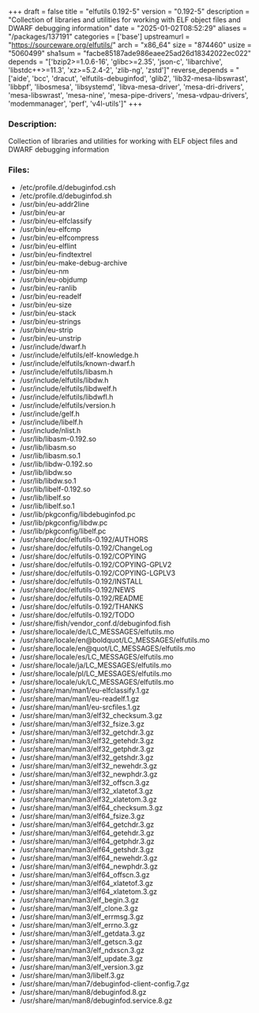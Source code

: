 +++
draft = false
title = "elfutils 0.192-5"
version = "0.192-5"
description = "Collection of libraries and utilities for working with ELF object files and DWARF debugging information"
date = "2025-01-02T08:52:29"
aliases = "/packages/137191"
categories = ['base']
upstreamurl = "https://sourceware.org/elfutils/"
arch = "x86_64"
size = "874460"
usize = "5060499"
sha1sum = "facbe85187ade986eaee25ad26d18342022ec022"
depends = "['bzip2>=1.0.6-16', 'glibc>=2.35', 'json-c', 'libarchive', 'libstdc++>=11.3', 'xz>=5.2.4-2', 'zlib-ng', 'zstd']"
reverse_depends = "['aide', 'bcc', 'dracut', 'elfutils-debuginfod', 'glib2', 'lib32-mesa-libswrast', 'libbpf', 'libosmesa', 'libsystemd', 'libva-mesa-driver', 'mesa-dri-drivers', 'mesa-libswrast', 'mesa-nine', 'mesa-pipe-drivers', 'mesa-vdpau-drivers', 'modemmanager', 'perf', 'v4l-utils']"
+++
### Description: 
Collection of libraries and utilities for working with ELF object files and DWARF debugging information

### Files: 
* /etc/profile.d/debuginfod.csh
* /etc/profile.d/debuginfod.sh
* /usr/bin/eu-addr2line
* /usr/bin/eu-ar
* /usr/bin/eu-elfclassify
* /usr/bin/eu-elfcmp
* /usr/bin/eu-elfcompress
* /usr/bin/eu-elflint
* /usr/bin/eu-findtextrel
* /usr/bin/eu-make-debug-archive
* /usr/bin/eu-nm
* /usr/bin/eu-objdump
* /usr/bin/eu-ranlib
* /usr/bin/eu-readelf
* /usr/bin/eu-size
* /usr/bin/eu-stack
* /usr/bin/eu-strings
* /usr/bin/eu-strip
* /usr/bin/eu-unstrip
* /usr/include/dwarf.h
* /usr/include/elfutils/elf-knowledge.h
* /usr/include/elfutils/known-dwarf.h
* /usr/include/elfutils/libasm.h
* /usr/include/elfutils/libdw.h
* /usr/include/elfutils/libdwelf.h
* /usr/include/elfutils/libdwfl.h
* /usr/include/elfutils/version.h
* /usr/include/gelf.h
* /usr/include/libelf.h
* /usr/include/nlist.h
* /usr/lib/libasm-0.192.so
* /usr/lib/libasm.so
* /usr/lib/libasm.so.1
* /usr/lib/libdw-0.192.so
* /usr/lib/libdw.so
* /usr/lib/libdw.so.1
* /usr/lib/libelf-0.192.so
* /usr/lib/libelf.so
* /usr/lib/libelf.so.1
* /usr/lib/pkgconfig/libdebuginfod.pc
* /usr/lib/pkgconfig/libdw.pc
* /usr/lib/pkgconfig/libelf.pc
* /usr/share/doc/elfutils-0.192/AUTHORS
* /usr/share/doc/elfutils-0.192/ChangeLog
* /usr/share/doc/elfutils-0.192/COPYING
* /usr/share/doc/elfutils-0.192/COPYING-GPLV2
* /usr/share/doc/elfutils-0.192/COPYING-LGPLV3
* /usr/share/doc/elfutils-0.192/INSTALL
* /usr/share/doc/elfutils-0.192/NEWS
* /usr/share/doc/elfutils-0.192/README
* /usr/share/doc/elfutils-0.192/THANKS
* /usr/share/doc/elfutils-0.192/TODO
* /usr/share/fish/vendor_conf.d/debuginfod.fish
* /usr/share/locale/de/LC_MESSAGES/elfutils.mo
* /usr/share/locale/en@boldquot/LC_MESSAGES/elfutils.mo
* /usr/share/locale/en@quot/LC_MESSAGES/elfutils.mo
* /usr/share/locale/es/LC_MESSAGES/elfutils.mo
* /usr/share/locale/ja/LC_MESSAGES/elfutils.mo
* /usr/share/locale/pl/LC_MESSAGES/elfutils.mo
* /usr/share/locale/uk/LC_MESSAGES/elfutils.mo
* /usr/share/man/man1/eu-elfclassify.1.gz
* /usr/share/man/man1/eu-readelf.1.gz
* /usr/share/man/man1/eu-srcfiles.1.gz
* /usr/share/man/man3/elf32_checksum.3.gz
* /usr/share/man/man3/elf32_fsize.3.gz
* /usr/share/man/man3/elf32_getchdr.3.gz
* /usr/share/man/man3/elf32_getehdr.3.gz
* /usr/share/man/man3/elf32_getphdr.3.gz
* /usr/share/man/man3/elf32_getshdr.3.gz
* /usr/share/man/man3/elf32_newehdr.3.gz
* /usr/share/man/man3/elf32_newphdr.3.gz
* /usr/share/man/man3/elf32_offscn.3.gz
* /usr/share/man/man3/elf32_xlatetof.3.gz
* /usr/share/man/man3/elf32_xlatetom.3.gz
* /usr/share/man/man3/elf64_checksum.3.gz
* /usr/share/man/man3/elf64_fsize.3.gz
* /usr/share/man/man3/elf64_getchdr.3.gz
* /usr/share/man/man3/elf64_getehdr.3.gz
* /usr/share/man/man3/elf64_getphdr.3.gz
* /usr/share/man/man3/elf64_getshdr.3.gz
* /usr/share/man/man3/elf64_newehdr.3.gz
* /usr/share/man/man3/elf64_newphdr.3.gz
* /usr/share/man/man3/elf64_offscn.3.gz
* /usr/share/man/man3/elf64_xlatetof.3.gz
* /usr/share/man/man3/elf64_xlatetom.3.gz
* /usr/share/man/man3/elf_begin.3.gz
* /usr/share/man/man3/elf_clone.3.gz
* /usr/share/man/man3/elf_errmsg.3.gz
* /usr/share/man/man3/elf_errno.3.gz
* /usr/share/man/man3/elf_getdata.3.gz
* /usr/share/man/man3/elf_getscn.3.gz
* /usr/share/man/man3/elf_ndxscn.3.gz
* /usr/share/man/man3/elf_update.3.gz
* /usr/share/man/man3/elf_version.3.gz
* /usr/share/man/man3/libelf.3.gz
* /usr/share/man/man7/debuginfod-client-config.7.gz
* /usr/share/man/man8/debuginfod.8.gz
* /usr/share/man/man8/debuginfod.service.8.gz
